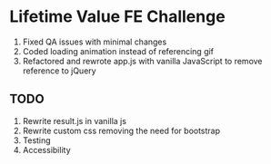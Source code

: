 # Lifetime Value FE Challenge

1. Fixed QA issues with minimal changes
2. Coded loading animation instead of referencing gif
3. Refactored and rewrote app.js with vanilla JavaScript to remove reference to jQuery

## TODO
1. Rewrite result.js in vanilla js
2. Rewrite custom css removing the need for bootstrap
3. Testing
4. Accessibility
